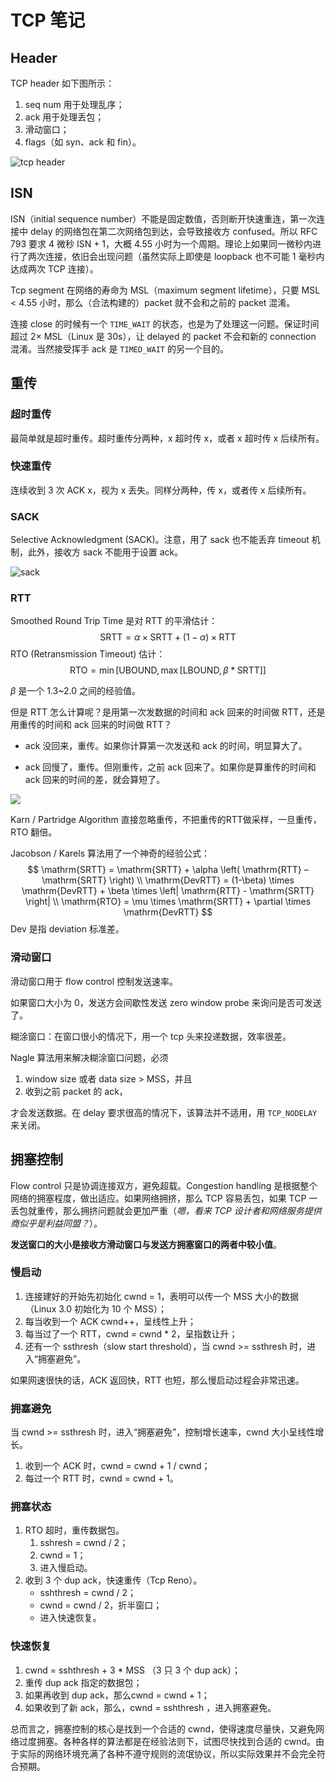 

# TCP 笔记

## Header

TCP header 如下图所示：

1. seq num 用于处理乱序；
2. ack 用于处理丢包；
3. 滑动窗口；
4. flags（如 syn、ack 和 fin）。

![tcp header](https://nmap.org/book/images/hdr/MJB-IP-Header-800x576.png)

## ISN

ISN（initial sequence number）不能是固定数值，否则断开快速重连，第一次连接中 delay 的网络包在第二次网络包到达，会导致接收方 confused。所以 RFC 793 要求 4 微秒 ISN + 1，大概 4.55 小时为一个周期。理论上如果同一微秒内进行了两次连接，依旧会出现问题（虽然实际上即使是 loopback 也不可能 1 毫秒内达成两次 TCP 连接）。

Tcp segment 在网络的寿命为 MSL（maximum segment lifetime），只要 MSL < 4.55 小时，那么（合法构建的）packet 就不会和之前的 packet 混淆。

连接 close 的时候有一个 `TIME_WAIT` 的状态，也是为了处理这一问题。保证时间超过 $2 \times$ MSL（Linux 是 30s），让 delayed 的 packet 不会和新的 connection 混淆。当然接受挥手 ack 是 `TIMED_WAIT` 的另一个目的。

## 重传

### 超时重传

最简单就是超时重传。超时重传分两种，x 超时传 x，或者 x 超时传 x 后续所有。

### 快速重传

连续收到 3 次 ACK x，视为 x 丢失。同样分两种，传 x，或者传 x 后续所有。

### SACK

Selective Acknowledgment (SACK)。注意，用了 sack 也不能丢弃 timeout 机制，此外，接收方 sack 不能用于设置 ack。

![sack](https://coolshell.cn/wp-content/uploads/2014/05/tcp_sack_example-900x507.jpg)

### RTT

Smoothed Round Trip Time 是对 RTT 的平滑估计：
$$
\mathrm{SRTT} = \alpha \times \mathrm{SRTT} + (1 - \alpha) \times \mathrm{RTT}
$$
RTO (Retransmission Timeout) 估计：
$$
\mathrm{RTO} = \min \left[ \mathrm{UBOUND}, \max \left[ \mathrm{LBOUND},   \beta * \mathrm{SRTT} \right] \right]
$$

$\beta$ 是一个 1.3~2.0 之间的经验值。

但是 RTT 怎么计算呢？是用第一次发数据的时间和 ack 回来的时间做 RTT，还是用重传的时间和 ack 回来的时间做 RTT？

- ack 没回来，重传。如果你计算第一次发送和 ack 的时间，明显算大了。

- ack 回慢了，重传。但刚重传，之前 ack 回来了。如果你是算重传的时间和 ack 回来的时间的差，就会算短了。

![](https://coolshell.cn/wp-content/uploads/2014/05/Karn-Partridge-Algorithm.jpg)

Karn / Partridge Algorithm 直接忽略重传，不把重传的RTT做采样，一旦重传，RTO 翻倍。

Jacobson / Karels 算法用了一个神奇的经验公式：
$$
\mathrm{SRTT} = \mathrm{SRTT} + \alpha \left( \mathrm{RTT} – \mathrm{SRTT} \right) \\
\mathrm{DevRTT} = (1-\beta) \times \mathrm{DevRTT} + \beta \times \left| \mathrm{RTT} - \mathrm{SRTT} \right| \\
\mathrm{RTO} = \mu \times \mathrm{SRTT} + \partial \times \mathrm{DevRTT}
$$
Dev 是指 deviation 标准差。

### 滑动窗口

滑动窗口用于 flow control 控制发送速率。

如果窗口大小为 0，发送方会间歇性发送 zero window probe 来询问是否可发送了。

糊涂窗口：在窗口很小的情况下，用一个 tcp 头来投递数据，效率很差。

Nagle 算法用来解决糊涂窗口问题，必须

1. window size 或者 data size $>$ MSS，并且
2. 收到之前 packet 的 ack，

才会发送数据。在 delay 要求很高的情况下，该算法并不适用，用 `TCP_NODELAY` 来关闭。

## 拥塞控制

Flow control 只是协调连接双方，避免超载。Congestion handling 是根据整个网络的拥塞程度，做出适应。如果网络拥挤，那么 TCP 容易丢包，如果 TCP 一丢包就重传，那么拥挤问题就会更加严重（*嗯，看来 TCP 设计者和网络服务提供商似乎是利益同盟？*）。

**发送窗口的大小是接收方滑动窗口与发送方拥塞窗口的两者中较小值**。

### 慢启动

1. 连接建好的开始先初始化 cwnd = 1，表明可以传一个 MSS 大小的数据（Linux 3.0 初始化为 10 个 MSS）；
2. 每当收到一个 ACK cwnd++，呈线性上升；
3. 每当过了一个 RTT，cwnd = cwnd * 2，呈指数让升；
4. 还有一个 ssthresh（slow start threshold），当 cwnd >= ssthresh 时，进入“拥塞避免”。

如果网速很快的话，ACK 返回快，RTT 也短，那么慢启动过程会非常迅速。

### 拥塞避免

当 cwnd >= ssthresh 时，进入“拥塞避免”，控制增长速率，cwnd 大小呈线性增长。

1. 收到一个 ACK 时，cwnd = cwnd + 1 / cwnd；
2. 每过一个 RTT 时，cwnd = cwnd + 1。

### 拥塞状态

1. RTO 超时，重传数据包。
   1. sshresh = cwnd / 2；
   2. cwnd = 1；
   3. 进入慢启动。
2. 收到 3 个 dup ack，快速重传（Tcp Reno）。
   - sshthresh = cwnd / 2；
   - cwnd = cwnd / 2，折半窗口；
   - 进入快速恢复。

### 快速恢复

1. cwnd = sshthresh  + 3 * MSS （3 只 3 个 dup ack）；
2. 重传 dup ack 指定的数据包；
3. 如果再收到 dup ack，那么cwnd = cwnd + 1；
4. 如果收到了新 ack，那么，cwnd = sshthresh ，进入拥塞避免。

总而言之，拥塞控制的核心是找到一个合适的 cwnd，使得速度尽量快，又避免网络过度拥塞。各种各样的算法都是在经验法则下，试图尽快找到合适的 cwnd。由于实际的网络环境充满了各种不遵守规则的流氓协议，所以实际效果并不会完全符合预期。